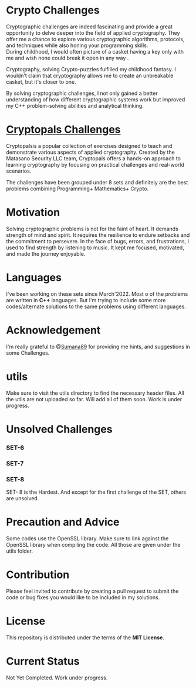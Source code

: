 # Crypto Challenges #

Cryptographic challenges are indeed fascinating and provide a great opportunity to delve deeper into the field of applied cryptography. 
They offer me a chance to explore various cryptographic algorithms, protocols, and techniques while also honing your programming skills.
<br>
During childhood, I would often picture of a  casket  having a key only with me and wish none
 could break it open in any way .
 
Cryptography, solving Crypto-puzzles fulfilled my childhood fantasy. I wouldn’t claim that
cryptography allows me to create an unbreakable casket, but it's closer to one.

By solving cryptographic challenges, I not only gained a better understanding of how different cryptographic systems work but improved my C++ problem-solving abilities and analytical thinking.




# [Cryptopals Challenges](https://cryptopals.com/) #

Cryptopalsis a popular collection of exercises designed to teach and demonstrate various aspects of applied cryptography. Created by the Matasano Security LLC team, Cryptopals offers a hands-on approach to learning cryptography by focusing on practical challenges and real-world scenarios.

The challenges have been grouped under 8 sets and definitely are the best problems combining Programming+ Mathematics+ Crypto.

# Motivation #


Solving cryptographic problems is not for the faint of heart. 
It demands strength of mind and spirit. It requires the resilience to endure setbacks and the commitment to persevere.
In the face of bugs, errors, and frustrations, I used to find strength by listening to music. It kept me focused, motivated, and made the journey enjoyable.

# Languages #

I've been working on these sets since March'2022.
Most o of the problems are written in **C++** languages. 
But I'm trying to include some more codes/alternate solutions to the same problems using different languages.

# Acknowledgement #

I'm really grateful to @[Sumana89](https://github.com/Sumana89) for providing me hints, and suggestions in some Challenges.


# utils #

Make sure to visit the utils directory to find the necessary header files. All the utils are not uploaded so far. Will add all of them soon. Work is under progress.

# Unsolved Challenges #

 ### SET-6 ###


 
 ### SET-7 ###

 
 ### SET-8 ###

SET- 8 is the Hardest. And except for the first challenge of the SET, others are unsolved.


# Precaution and Advice #

Some codes use the OpenSSL library. Make sure to link against the OpenSSL library when compiling the code. All those are given under the utils folder.

# Contribution #

Please feel invited to contribute by creating a pull request to 
submit the code or bug fixes you would like to be included in my solutions.

# License #

This repository is distributed under the terms of the **MIT License**.


# Current Status #


Not Yet Completed. Work under progress.
